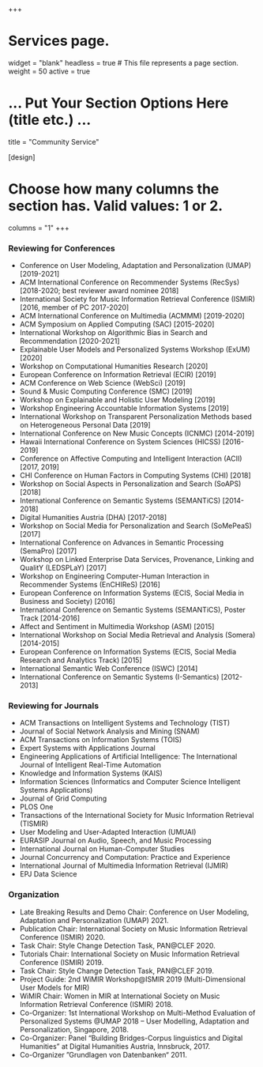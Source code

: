 +++
# Services page.
widget = "blank"
headless = true  # This file represents a page section.
weight = 50
active = true

# ... Put Your Section Options Here (title etc.) ...
title = "Community Service"

[design]
  # Choose how many columns the section has. Valid values: 1 or 2.
  columns = "1"
+++

### Reviewing for Conferences

* Conference on User Modeling, Adaptation and Personalization (UMAP) [2019-2021]
* ACM International Conference on Recommender Systems (RecSys) [2018-2020; best reviewer award nominee 2018]
* International Society for Music Information Retrieval Conference (ISMIR) [2016, member of PC 2017-2020]
* ACM International Conference on Multimedia (ACMMM) [2019-2020]
* ACM Symposium on Applied Computing (SAC) [2015-2020]
* International Workshop on Algorithmic Bias in Search and Recommendation [2020-2021]
* Explainable User Models and Personalized Systems Workshop (ExUM) [2020]
* Workshop on Computational Humanities Research [2020]
* European Conference on Information Retrieval (ECIR) [2019]
* ACM Conference on Web Science (WebSci) [2019]
* Sound & Music Computing Conference (SMC) [2019]
* Workshop on Explainable and Holistic User Modeling [2019]
* Workshop Engineering Accountable Information Systems [2019]
* International Workshop on Transparent Personalization Methods based on Heterogeneous Personal Data [2019]
* International Conference on New Music Concepts (ICNMC) [2014-2019]
* Hawaii International Conference on System Sciences (HICSS) [2016-2019]
* Conference on Affective Computing and Intelligent Interaction (ACII) [2017, 2019]
* CHI Conference on Human Factors in Computing Systems (CHI) [2018]
* Workshop on Social Aspects in Personalization and Search (SoAPS) [2018]
* International Conference on Semantic Systems (SEMANTiCS) [2014-2018]
* Digital Humanities Austria (DHA) [2017-2018]
* Workshop on Social Media for Personalization and Search (SoMePeaS) [2017]
* International Conference on Advances in Semantic Processing (SemaPro) [2017]
* Workshop on Linked Enterprise Data Services, Provenance, Linking and QualitY (LEDSPLaY) [2017]
* Workshop on Engineering Computer-Human Interaction in Recommender Systems (EnCHIReS) [2016]
* European Conference on Information Systems (ECIS, Social Media in Business and Society) [2016]
* International Conference on Semantic Systems (SEMANTiCS), Poster Track [2014-2016]
* Affect and Sentiment in Multimedia Workshop (ASM) [2015]
* International Workshop on Social Media Retrieval and Analysis (Somera) [2014-2015]
* European Conference on Information Systems (ECIS, Social Media Research and Analytics Track) [2015]
* International Semantic Web Conference (ISWC) [2014]
* International Conference on Semantic Systems (I-Semantics) [2012-2013]

### Reviewing for Journals
* ACM Transactions on Intelligent Systems and Technology (TIST)
* Journal of Social Network Analysis and Mining (SNAM)
* ACM Transactions on Information Systems (TOIS)
* Expert Systems with Applications Journal
* Engineering Applications of Artificial Intelligence: The International Journal of Intelligent Real-Time Automation
* Knowledge and Information Systems (KAIS)
* Information Sciences (Informatics and Computer Science Intelligent Systems Applications)
* Journal of Grid Computing
* PLOS One
* Transactions of the International Society for Music Information Retrieval (TISMIR)
* User Modeling and User-Adapted Interaction (UMUAI)
* EURASIP Journal on Audio, Speech, and Music Processing
* International Journal on Human-Computer Studies
* Journal Concurrency and Computation: Practice and Experience
* International Journal of Multimedia Information Retrieval (IJMIR)
* EPJ Data Science 

### Organization
* Late Breaking Results and Demo Chair: Conference on User Modeling, Adaptation and Personalization (UMAP) 2021.
* Publication Chair: International Society on Music Information Retrieval Conference (ISMIR) 2020.
* Task Chair: Style Change Detection Task, PAN@CLEF 2020.
* Tutorials Chair: International Society on Music Information Retrieval Conference (ISMIR) 2019.
* Task Chair: Style Change Detection Task, PAN@CLEF 2019.
* Project Guide: 2nd WiMIR Workshop@ISMIR 2019 (Multi-Dimensional User Models for MIR)
* WiMIR Chair: Women in MIR at International Society on Music Information Retrieval Conference (ISMIR) 2018.
* Co-Organizer: 1st International Workshop on Multi-Method Evaluation of Personalized Systems @UMAP 2018 – User Modelling, Adaptation and Personalization, Singapore, 2018.
* Co-Organizer: Panel “Building Bridges-Corpus linguistics and Digital Humanities” at Digital Humanities Austria, Innsbruck, 2017.
* Co-Organizer ”Grundlagen von Datenbanken“ 2011.
